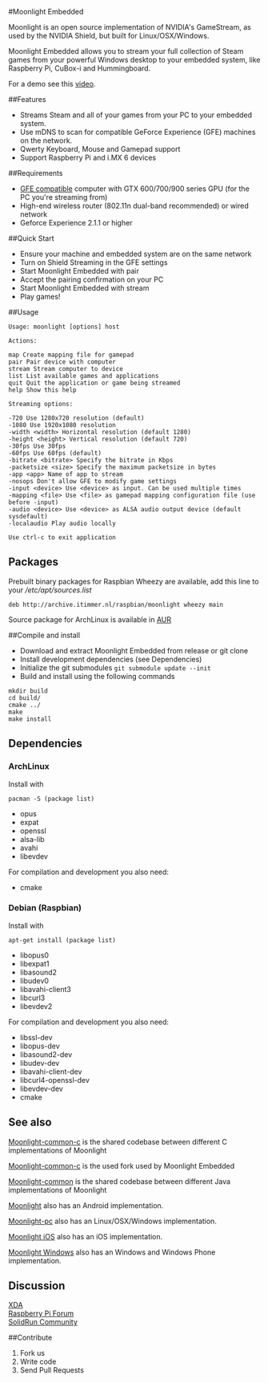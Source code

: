 #Moonlight Embedded

Moonlight is an open source implementation of NVIDIA's GameStream, as used by the NVIDIA Shield,
but built for Linux/OSX/Windows.

Moonlight Embedded allows you to stream your full collection of Steam games from
your powerful Windows desktop to your embedded system, like Raspberry Pi, CuBox-i and Hummingboard.

For a demo see this [video](https://www.youtube.com/watch?v=XRW6O0bSHNw).

##Features

* Streams Steam and all of your games from your PC to your embedded system.
* Use mDNS to scan for compatible GeForce Experience (GFE) machines on the network.
* Qwerty Keyboard, Mouse and Gamepad support
* Support Raspberry Pi and i.MX 6 devices

##Requirements

* [GFE compatible](http://shield.nvidia.com/play-pc-games/) computer with GTX 600/700/900 series GPU (for the PC you're streaming from)
* High-end wireless router (802.11n dual-band recommended) or wired network
* Geforce Experience 2.1.1 or higher

##Quick Start

* Ensure your machine and embedded system are on the same network
* Turn on Shield Streaming in the GFE settings
* Start Moonlight Embedded with pair
* Accept the pairing confirmation on your PC
* Start Moonlight Embedded with stream
* Play games!

##Usage

	Usage: moonlight [options] host

	Actions:

	map Create mapping file for gamepad
	pair Pair device with computer
	stream Stream computer to device
	list List available games and applications
	quit Quit the application or game being streamed
	help Show this help

	Streaming options:

	-720 Use 1280x720 resolution (default)
	-1080 Use 1920x1080 resolution
	-width <width> Horizontal resolution (default 1280)
	-height <height> Vertical resolution (default 720)
	-30fps Use 30fps
	-60fps Use 60fps (default)
	-bitrate <bitrate> Specify the bitrate in Kbps
	-packetsize <size> Specify the maximum packetsize in bytes
	-app <app> Name of app to stream
	-nosops Don't allow GFE to modify game settings
	-input <device> Use <device> as input. Can be used multiple times
	-mapping <file> Use <file> as gamepad mapping configuration file (use before -input)
	-audio <device> Use <device> as ALSA audio output device (default sysdefault)
	-localaudio Play audio locally

	Use ctrl-c to exit application

## Packages
Prebuilt binary packages for Raspbian Wheezy are available, add this line to your */etc/apt/sources.list*
```
deb http://archive.itimmer.nl/raspbian/moonlight wheezy main
```

Source package for ArchLinux is available in [AUR](https://aur.archlinux.org/packages/moonlight-embedded/)

##Compile and install

* Download and extract Moonlight Embedded from release or git clone
* Install development dependencies (see Dependencies)
* Initialize the git submodules ``git submodule update --init``
* Build and install using the following commands

```
mkdir build
cd build/
cmake ../
make
make install
```

## Dependencies

### ArchLinux
Install with
```
pacman -S (package list)
```
* opus
* expat
* openssl
* alsa-lib
* avahi
* libevdev

For compilation and development you also need:
* cmake

### Debian (Raspbian)
Install with
```
apt-get install (package list)
```
* libopus0
* libexpat1
* libasound2
* libudev0
* libavahi-client3
* libcurl3
* libevdev2

For compilation and development you also need:
* libssl-dev
* libopus-dev
* libasound2-dev
* libudev-dev
* libavahi-client-dev
* libcurl4-openssl-dev
* libevdev-dev
* cmake

## See also

[Moonlight-common-c](https://github.com/moonlight-stream/moonlight-common-c) is the shared codebase between
different C implementations of Moonlight

[Moonlight-common-c](https://github.com/irtimmer/moonlight-common-c) is the used fork used by Moonlight Embedded

[Moonlight-common](https://github.com/moonlight-stream/moonlight-common) is the shared codebase between
different Java implementations of Moonlight

[Moonlight](https://github.com/moonlight-stream/moonlight-android) also has an Android
implementation.

[Moonlight-pc](https://github.com/moonlight-stream/moonlight-pc) also has an Linux/OSX/Windows
implementation.

[Moonlight iOS](https://github.com/moonlight-stream/moonlight-ios) also has an iOS
implementation.

[Moonlight Windows](https://github.com/moonlight-stream/moonlight-windows) also has an Windows and Windows Phone
implementation.

## Discussion

[XDA](http://forum.xda-developers.com/showthread.php?t=2505510)  
[Raspberry Pi Forum](http://www.raspberrypi.org/forums/viewtopic.php?f=78&t=65878)  
[SolidRun Community](http://www.solid-run.com/community/viewtopic.php?f=13&t=1489&p=11173)  

##Contribute

1. Fork us
2. Write code
3. Send Pull Requests
